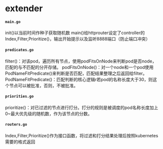 # extender

#### `main.go`

init()以当前时间作种子获取随机数
main()给httprouter设定了controller的Index,Filter,Prioritize()，输出开始提示以及监听8888端口（防止端口冲突）

#### `predicates.go`

filter()：对该pod，遍历所有节点，使用podFitsOnNode来判断pod是否node，匹配的与不匹配的分开存储。
podFitsOnNode()：对一个node和一个pod使用PodNameFitPredicate()来判断是否匹配，匹配结果整理之后返回给filter。
PodNameFitPredicate()：匹配判断的核心逻辑r若pod的名称长度大于30，则这个节点可以被批准，否则，不被批准。

#### `priorities.go`

prioritize()：对已过滤的节点进行打分。打分的规则是被调度的pod名称长度加上0~最大优先级的随机数，作为该节点的分数。

#### `routers.go`

Index,Filter,Prioritize()作为接口函数，将过滤和打分结果处理后按照kubernetes需要的格式返回

